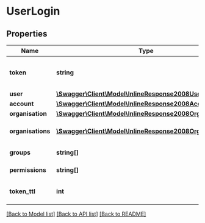 # UserLogin

## Properties
Name | Type | Description | Notes
------------ | ------------- | ------------- | -------------
**token** | **string** | Authentication token to use in X-Auth-Token | 
**user** | [**\Swagger\Client\Model\InlineResponse2008User**](InlineResponse2008User.md) |  | [optional] 
**account** | [**\Swagger\Client\Model\InlineResponse2008Account**](InlineResponse2008Account.md) |  | [optional] 
**organisation** | [**\Swagger\Client\Model\InlineResponse2008Organisation**](InlineResponse2008Organisation.md) |  | [optional] 
**organisations** | [**\Swagger\Client\Model\InlineResponse2008Organisations[]**](InlineResponse2008Organisations.md) | List of organisations for user | 
**groups** | **string[]** | List user groups | 
**permissions** | **string[]** | List user permissions | 
**token_ttl** | **int** | Token time-to-live in minutes | 

[[Back to Model list]](../README.md#documentation-for-models) [[Back to API list]](../README.md#documentation-for-api-endpoints) [[Back to README]](../README.md)


